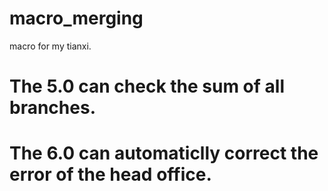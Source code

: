 # macro_merging
macro for my tianxi.

# The 5.0 can check the sum of all branches.
# The 6.0 can automaticlly correct the error of the head office.
